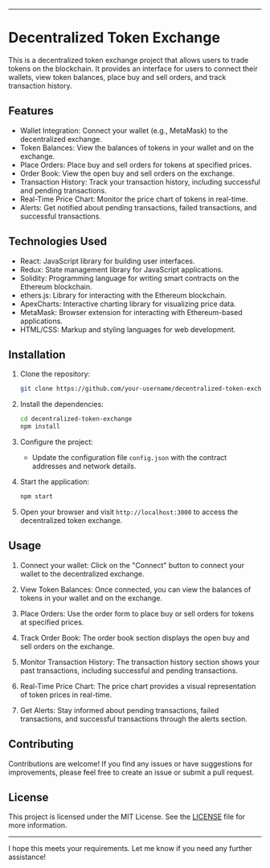 
---

# Decentralized Token Exchange

This is a decentralized token exchange project that allows users to trade tokens on the blockchain. It provides an interface for users to connect their wallets, view token balances, place buy and sell orders, and track transaction history.

## Features

- Wallet Integration: Connect your wallet (e.g., MetaMask) to the decentralized exchange.
- Token Balances: View the balances of tokens in your wallet and on the exchange.
- Place Orders: Place buy and sell orders for tokens at specified prices.
- Order Book: View the open buy and sell orders on the exchange.
- Transaction History: Track your transaction history, including successful and pending transactions.
- Real-Time Price Chart: Monitor the price chart of tokens in real-time.
- Alerts: Get notified about pending transactions, failed transactions, and successful transactions.

## Technologies Used

- React: JavaScript library for building user interfaces.
- Redux: State management library for JavaScript applications.
- Solidity: Programming language for writing smart contracts on the Ethereum blockchain.
- ethers.js: Library for interacting with the Ethereum blockchain.
- ApexCharts: Interactive charting library for visualizing price data.
- MetaMask: Browser extension for interacting with Ethereum-based applications.
- HTML/CSS: Markup and styling languages for web development.

## Installation

1. Clone the repository:

   ```bash
   git clone https://github.com/your-username/decentralized-token-exchange.git
   ```

2. Install the dependencies:

   ```bash
   cd decentralized-token-exchange
   npm install
   ```

3. Configure the project:

   - Update the configuration file `config.json` with the contract addresses and network details.

4. Start the application:

   ```bash
   npm start
   ```

5. Open your browser and visit `http://localhost:3000` to access the decentralized token exchange.

## Usage

1. Connect your wallet: Click on the "Connect" button to connect your wallet to the decentralized exchange.

2. View Token Balances: Once connected, you can view the balances of tokens in your wallet and on the exchange.

3. Place Orders: Use the order form to place buy or sell orders for tokens at specified prices.

4. Track Order Book: The order book section displays the open buy and sell orders on the exchange.

5. Monitor Transaction History: The transaction history section shows your past transactions, including successful and pending transactions.

6. Real-Time Price Chart: The price chart provides a visual representation of token prices in real-time.

7. Get Alerts: Stay informed about pending transactions, failed transactions, and successful transactions through the alerts section.

## Contributing

Contributions are welcome! If you find any issues or have suggestions for improvements, please feel free to create an issue or submit a pull request.

## License

This project is licensed under the MIT License. See the [LICENSE](LICENSE) file for more information.

---

I hope this meets your requirements. Let me know if you need any further assistance!